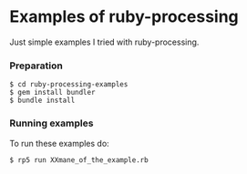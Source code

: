 Examples of ruby-processing
===========================

Just simple examples I tried with ruby-processing.

### Preparation

    $ cd ruby-processing-examples
    $ gem install bundler
    $ bundle install

### Running examples

To run these examples do:

    $ rp5 run XXmane_of_the_example.rb

